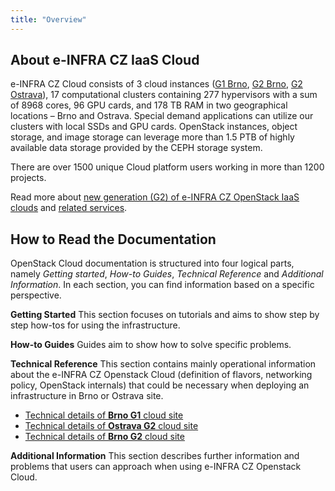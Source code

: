 ```yaml
---
title: "Overview"
---
```

## About e-INFRA CZ IaaS Cloud

e-INFRA CZ Cloud consists of 3 cloud instances ([G1 Brno](./technical-reference/brno-g1-site/index.md), [G2 Brno](./technical-reference/brno-g2-site/index.md), [G2 Ostrava](./technical-reference/ostrava-g2-site/index.md)), 17 computational clusters containing 277 hypervisors with a sum of 8968 cores, 96 GPU cards, and 178 TB RAM in two geographical locations –⁠⁠⁠ Brno and Ostrava. Special demand applications can utilize our clusters with local SSDs and GPU cards. OpenStack instances, object storage, and image storage can leverage more than 1.5 PTB of highly available data storage provided by the CEPH storage system.

There are over 1500 unique Cloud platform users working in more than 1200 projects.

Read more about [new generation (G2) of e-INFRA CZ OpenStack IaaS clouds](./technical-reference/why-g2-cloud.md) and [related services][readmore].

## How to Read the Documentation

OpenStack Cloud documentation is structured into four logical parts, namely *Getting started*, *How-to Guides*, *Technical Reference* and *Additional Information*. In each section, you can find information based on a specific perspective.

**Getting Started**
This section focuses on tutorials and aims to show step by step how-tos for using the infrastructure.

**How-to Guides**
Guides aim to show how to solve specific problems.

**Technical Reference**
This section contains mainly operational information about the e-INFRA CZ Openstack Cloud (definition of flavors, networking policy, OpenStack internals) that could be necessary when deploying an infrastructure in Brno or Ostrava site.

  * [Technical details of **Brno G1** cloud site][tech-g1-brno]
  * [Technical details of **Ostrava G2** cloud site][tech-g2-ost]
  * [Technical details of **Brno G2** cloud site][tech-g2-brno]

**Additional Information**
This section describes further information and problems that users can approach when using e-INFRA CZ Openstack Cloud.

[readmore]: https://www.cerit-sc.cz/infrastructure-services/data-processing/cloud-service
[tech-g1-brno]: ./technical-reference/brno-g1-site/
[tech-g2-ost]: ./technical-reference/ostrava-g2-site/
[tech-g2-brno]: ./technical-reference/brno-g2-site/
